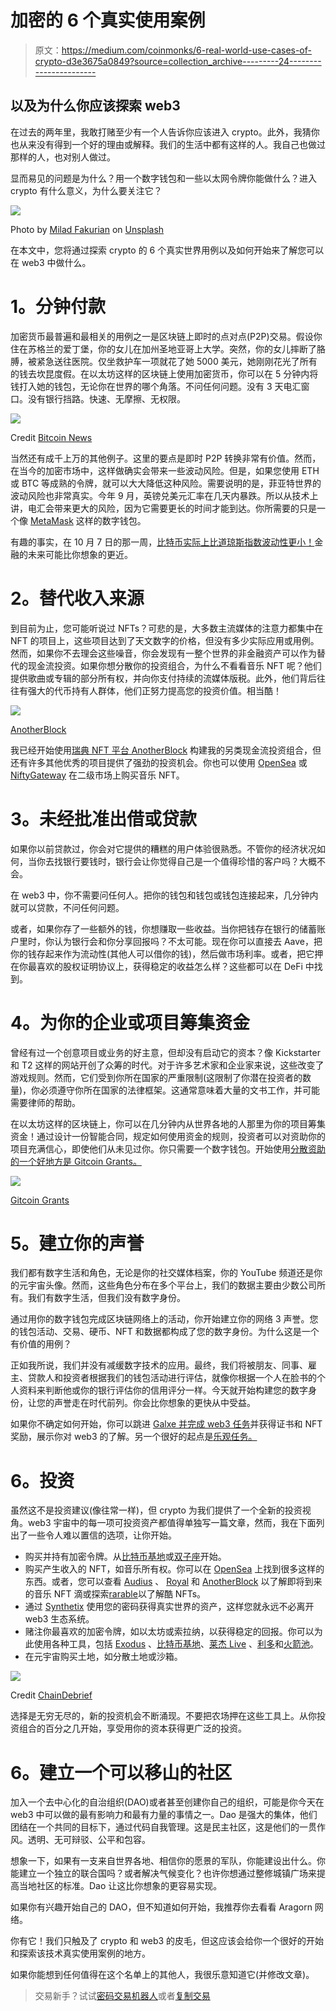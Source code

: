 # 加密的 6 个真实使用案例

> 原文：<https://medium.com/coinmonks/6-real-world-use-cases-of-crypto-d3e3675a0849?source=collection_archive---------24----------------------->

## 以及为什么你应该探索 web3

在过去的两年里，我敢打赌至少有一个人告诉你应该进入 crypto。此外，我猜你也从来没有得到一个好的理由或解释。我们的生活中都有这样的人。我自己也做过那样的人，也对别人做过。

显而易见的问题是为什么？用一个数字钱包和一些以太网令牌你能做什么？进入 crypto 有什么意义，为什么要关注它？

![](img/96301593712bd4a565fbc3e673b1eff7.png)

Photo by [Milad Fakurian](https://unsplash.com/@fakurian?utm_source=medium&utm_medium=referral) on [Unsplash](https://unsplash.com?utm_source=medium&utm_medium=referral)

在本文中，您将通过探索 crypto 的 6 个真实世界用例以及如何开始来了解您可以在 web3 中做什么。

# **1。分钟付款**

加密货币最普遍和最相关的用例之一是区块链上即时的点对点(P2P)交易。假设你住在苏格兰的爱丁堡，你的女儿在加州圣地亚哥上大学。突然，你的女儿摔断了胳膊，被紧急送往医院。仅坐救护车一项就花了她 5000 美元，她刚刚花光了所有的钱去坎昆度假。在以太坊这样的区块链上使用加密货币，你可以在 5 分钟内将钱打入她的钱包，无论你在世界的哪个角落。不问任何问题。没有 3 天电汇窗口。没有银行挡路。快速、无摩擦、无权限。

![](img/415171bd5983c53d0bf268461fb74dd7.png)

Credit [Bitcoin News](https://news.bitcoin.com/private-bitcoin-p2p-exchanges-cash/)

当然还有成千上万的其他例子。这里的要点是即时 P2P 转换非常有价值。然而，在当今的加密市场中，这样做确实会带来一些波动风险。但是，如果您使用 ETH 或 BTC 等成熟的令牌，就可以大大降低这种风险。需要说明的是，菲亚特世界的波动风险也非常真实。今年 9 月，英镑兑美元汇率在几天内暴跌。所以从技术上讲，电汇会带来更大的风险，因为它需要更长的时间才能到达。你所需要的只是一个像 [MetaMask](https://metamask.io/) 这样的数字钱包。

有趣的事实，在 10 月 7 日的那一周，[比特币实际上比道琼斯指数波动性更小！](https://bitcoinist.com/bitcoins-is-not-volatile-the-dow-jones-is/)金融的未来可能比你想象的更近。

# **2。替代收入来源**

到目前为止，您可能听说过 NFTs？可悲的是，大多数主流媒体的注意力都集中在 NFT 的项目上，这些项目达到了天文数字的价格，但没有多少实际应用或用例。然而，如果你不去理会这些噪音，你会发现有一整个世界的非金融资产可以作为替代的现金流投资。如果你想分散你的投资组合，为什么不看看音乐 NFT 呢？他们提供歌曲或专辑的部分所有权，并向你支付持续的流媒体版税。此外，他们背后往往有强大的代币持有人群体，他们正努力提高您的投资价值。相当酷！

![](img/2bc8929e6c946025f20ff69e0869fbbc.png)

[AnotherBlock](https://anotherblock.io/)

我已经开始使用[瑞典 NFT 平台 AnotherBlock](https://anotherblock.io/) 构建我的另类现金流投资组合，但还有许多其他优秀的项目提供了强劲的投资机会。你也可以使用 [OpenSea](https://opensea.io/) 或 [NiftyGateway](https://www.niftygateway.com/) 在二级市场上购买音乐 NFT。

# **3。未经批准出借或贷款**

如果你以前贷款过，你会对它提供的糟糕的用户体验很熟悉。不管你的经济状况如何，当你去找银行要钱时，银行会让你觉得自己是一个值得珍惜的客户吗？大概不会。

在 web3 中，你不需要问任何人。把你的钱包和钱包或钱包连接起来，几分钟内就可以贷款，不问任何问题。

或者，如果你存了一些额外的钱，你想赚取一些收益。当你把钱存在银行的储蓄账户里时，你认为银行会和你分享回报吗？不太可能。现在你可以直接去 Aave，把你的钱存起来作为流动性(其他人可以借你的钱)，然后做市场利率。或者，把它押在你最喜欢的股权证明协议上，获得稳定的收益怎么样？这些都可以在 DeFi 中找到。

# **4。为你的企业或项目筹集资金**

曾经有过一个创意项目或业务的好主意，但却没有启动它的资本？像 Kickstarter 和 T2 这样的网站开创了众筹的时代。对于许多艺术家和企业家来说，这些改变了游戏规则。然而，它们受到你所在国家的严重限制(这限制了你潜在投资者的数量)，你必须遵守你所在国家的法律框架。这通常意味着大量的文书工作，并可能需要律师的帮助。

在以太坊这样的区块链上，你可以在几分钟内从世界各地的人那里为你的项目筹集资金！通过设计一份智能合同，规定如何使用资金的规则，投资者可以对资助你的项目充满信心，即使他们从未见过你。你只需要一个数字钱包。开始使用[分散资助的一个好地方是 Gitcoin Grants。](https://gitcoin.co/grants/)

![](img/437da81bcb20146d1630293f9dc9c8bd.png)

[Gitcoin Grants](https://gitcoin.co/grants/)

# **5。建立你的声誉**

我们都有数字生活和角色，无论是你的社交媒体档案，你的 YouTube 频道还是你的元宇宙头像。然而，这些角色分布在多个平台上，我们的数据主要由少数公司所有。我们有数字生活，但我们没有数字身份。

通过用你的数字钱包完成区块链网络上的活动，你开始建立你的网络 3 声誉。您的钱包活动、交易、硬币、NFT 和数据都构成了您的数字身份。为什么这是一个有价值的用例？

正如我所说，我们并没有减缓数字技术的应用。最终，我们将被朋友、同事、雇主、贷款人和投资者根据我们的钱包活动进行评估，就像你根据一个人在脸书的个人资料来判断他或你的银行评估你的信用评分一样。今天就开始构建您的数字身份，让您的声誉走在时代前列。你会比你想象的更快从中受益。

如果你不确定如何开始，你可以跳进 [Galxe 并完成 web3 任务](https://galxe.com/)并获得证书和 NFT 奖励，展示你对 web3 的了解。另一个很好的起点是[乐观任务。](https://app.optimism.io/quests)

# **6。投资**

虽然这不是投资建议(像往常一样)，但 crypto 为我们提供了一个全新的投资视角。web3 宇宙中的每一项可投资资产都值得单独写一篇文章，然而，我在下面列出了一些令人难以置信的选项，让你开始。

*   购买并持有加密令牌。从[比特币基地](https://www.coinbase.com/)或[双子座](https://www.gemini.com/uk)开始。
*   购买产生收入的 NFT，如音乐所有权。你可以在 [OpenSea](https://opensea.io/category/music) 上找到很多这样的东西。或者，您可以查看 [Audius](https://audius.co/) 、 [Royal](https://royal.io/) 和 [AnotherBlock](https://anotherblock.io/) 以了解即将到来的音乐 NFT 滴或探索[rarable](https://rarible.com/)以了解酷 NFTs。
*   通过 [Synthetix](https://synthetix.io/) 使用您的密码获得真实世界的资产，这样您就永远不必离开 web3 生态系统。
*   赌注你最喜欢的加密令牌，如以太坊或索拉纳，以获得稳定的回报。你可以为此使用各种工具，包括 [Exodus](https://www.exodus.com/) 、[比特币基地](https://www.coinbase.com/)、[莱杰 Live](https://www.ledger.com/ledger-live) 、[利多](https://lido.fi/)和[火箭池](https://rocketpool.net/)。
*   在元宇宙购买土地，如分散土地或沙箱。

![](img/6fb149ee3ab8bed7cd24e28994d9e19c.png)

Credit [ChainDebrief](https://chaindebrief.com/metaverse-the-sandbox-project/)

选择是无穷无尽的，新的投资机会不断涌现。不要把农场押在这些工具上。从你投资组合的百分之几开始，享受用你的资本获得更广泛的投资。

# **6。建立一个可以移山的社区**

加入一个去中心化的自治组织(DAO)或者甚至创建你自己的组织，可能是你今天在 web3 中可以做的最有影响力和最有力量的事情之一。Dao 是强大的集体，他们团结在一个共同的目标下，通过代码自我管理。这是民主社区，这是他们的一贯作风。透明、无可辩驳、公平和包容。

想象一下，如果有一支来自世界各地、相信你的愿景的军队，你能建设出什么。你能建立一个独立的联合国吗？或者解决气候变化？也许你想通过整修城镇广场来提高当地社区的标准。Dao 让这比你想象的更容易实现。

如果你有兴趣开始自己的 DAO，但不知道如何开始，我推荐你去看看 Aragorn 网络。

你有它！我们只触及了 crypto 和 web3 的皮毛，但这应该会给你一个很好的开始和探索该技术真实使用案例的地方。

如果你能想到任何值得在这个名单上的其他人，我很乐意知道它(并修改文章)。

> 交易新手？试试[密码交易机器人](/coinmonks/crypto-trading-bot-c2ffce8acb2a)或者[复制交易](/coinmonks/top-10-crypto-copy-trading-platforms-for-beginners-d0c37c7d698c)